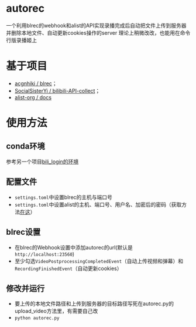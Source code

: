 # autorec
一个利用blrec的webhook和alist的API实现录播完成后自动把文件上传到服务器并删除本地文件、自动更新cookies操作的server
理论上稍微改改，也能用在命令行版录播姬上

# 基于项目
- [acgnhiki / blrec](https://github.com/acgnhiki/blrec)；
- [SocialSisterYi / bilibili-API-collect](https://github.com/SocialSisterYi/bilibili-API-collect)；
- [alist-org / docs](https://github.com/alist-org/docs)

# 使用方法
## conda环境
参考另一个项目[bili_login的环境](https://github.com/lue-trim/bilibiliLogin/blob/main/bili_login.yaml)
## 配置文件
- `settings.toml`中设置blrec的主机与端口号
- `settings.toml`中设置alist的主机、端口号、用户名、加密后的密码（获取方法[在这](https://alist-v3.apifox.cn/api-128101242)）
## blrec设置
- 在blrec的Webhook设置中添加autorec的url(默认是`http://localhost:23560`)
- 至少勾选`VideoPostprocessingCompletedEvent`（自动上传视频和弹幕）和`RecordingFinishedEvent`（自动更新cookies）
## 修改并运行
- 要上传的本地文件路径和上传到服务器的目标路径写死在autorec.py的upload_video方法里，有需要自己改
- `python autorec.py`
